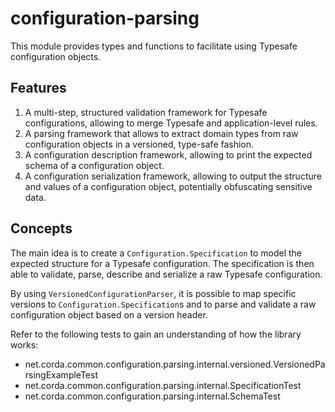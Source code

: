 # configuration-parsing

This module provides types and functions to facilitate using Typesafe configuration objects.

## Features

1. A multi-step, structured validation framework for Typesafe configurations, allowing to merge Typesafe and application-level rules.
2. A parsing framework that allows to extract domain types from raw configuration objects in a versioned, type-safe fashion.
3. A configuration description framework, allowing to print the expected schema of a configuration object.
4. A configuration serialization framework, allowing to output the structure and values of a configuration object, potentially obfuscating sensitive data.

## Concepts

The main idea is to create a `Configuration.Specification` to model the expected structure for a Typesafe configuration.
The specification is then able to validate, parse, describe and serialize a raw Typesafe configuration.

By using `VersionedConfigurationParser`, it is possible to map specific versions to `Configuration.Specification`s and to parse and validate a raw configuration object based on a version header.

Refer to the following tests to gain an understanding of how the library works:

- net.corda.common.configuration.parsing.internal.versioned.VersionedParsingExampleTest
- net.corda.common.configuration.parsing.internal.SpecificationTest
- net.corda.common.configuration.parsing.internal.SchemaTest